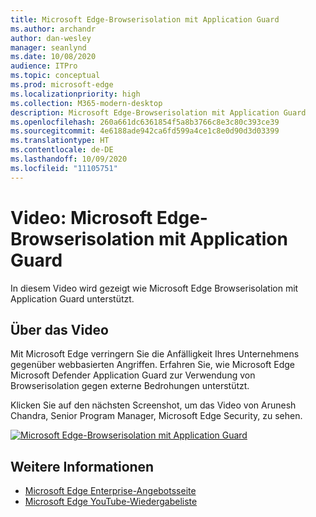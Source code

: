 ```yaml
---
title: Microsoft Edge-Browserisolation mit Application Guard
ms.author: archandr
author: dan-wesley
manager: seanlynd
ms.date: 10/08/2020
audience: ITPro
ms.topic: conceptual
ms.prod: microsoft-edge
ms.localizationpriority: high
ms.collection: M365-modern-desktop
description: Microsoft Edge-Browserisolation mit Application Guard
ms.openlocfilehash: 260a661dc6361854f5a8b3766c8e3c80c393ce39
ms.sourcegitcommit: 4e6188ade942ca6fd599a4ce1c8e0d90d3d03399
ms.translationtype: HT
ms.contentlocale: de-DE
ms.lasthandoff: 10/09/2020
ms.locfileid: "11105751"
---
```

# Video: Microsoft Edge-Browserisolation mit Application Guard

In diesem Video wird gezeigt wie Microsoft Edge Browserisolation mit Application Guard unterstützt.

## Über das Video

Mit Microsoft Edge verringern Sie die Anfälligkeit Ihres Unternehmens gegenüber webbasierten Angriffen. Erfahren Sie, wie Microsoft Edge Microsoft Defender Application Guard zur Verwendung von Browserisolation gegen externe Bedrohungen unterstützt.

Klicken Sie auf den nächsten Screenshot, um das Video von Arunesh Chandra, Senior Program Manager, Microsoft Edge Security, zu sehen.

[![Microsoft Edge-Browserisolation mit Application Guard](https://res.cloudinary.com/marcomontalbano/image/upload/v1602180267/video_to_markdown/images/youtube--zQjaRqNXMqw-c05b58ac6eb4c4700831b2b3070cd403.jpg)](https://www.youtube.com/watch?v=zQjaRqNXMqw&t=3s "Microsoft Edge - Browser isolation using Application Guard")

## Weitere Informationen

- [Microsoft Edge Enterprise-Angebotsseite](https://aka.ms/EdgeEnterprise)
- [Microsoft Edge YouTube-Wiedergabeliste](https://www.youtube.com/playlist?list=PLXtHYVsvn_b-uXh1tMeYpT-0iD8tD3tFy)